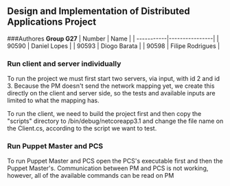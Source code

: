 ## Design and Implementation of Distributed Applications Project


###Authores
**Group G27**
| Number | Name              |
| -----------|----------------|
| 90590  | Daniel Lopes     |
| 90593  | Diogo Barata      |
| 90598  | Filipe Rodrigues  |



### Run client and server individually

To run the project we must first start two servers, via input, with id 2 and id 3.
Because the PM doesn't send the network mapping yet, we create this directly on the client and server side, so the tests and available inputs are limited to what the mapping has.

To run the client, we need to build the project first and then copy the "scripts" directory to /bin/debug/netcoreapp3.1 and change the file name on the Client.cs, according to the script we want to test.

### Run Puppet Master and PCS

To run Puppet Master and PCS open the PCS's executable first and then the Puppet Master's.
Communication between PM and PCS is not working, however, all of the available commands can be read on PM
